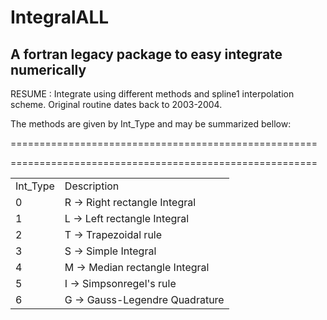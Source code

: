 # IntegralALL
##  A fortran legacy package to easy integrate numerically

RESUME : Integrate using different methods and spline1 interpolation  scheme. Original routine dates back to 2003-2004.

The methods are given by Int_Type and may be summarized bellow:

=====================================================  <br>
<table><tr>
<td>Int_Type</td><td>Description</td></tr>
<td>0<td>R -> Right rectangle Integral  </td></tr>
<td>1<td>L -> Left rectangle Integral   </td></tr>
<td>2<td>T -> Trapezoidal rule          </td></tr>
<td>3<td>S -> Simple Integral           </td></tr>
<td>4<td>M -> Median rectangle Integral </td></tr>
<td>5<td>I -> Simpsonregel's rule       </td></tr>
<td>6<td>G -> Gauss-Legendre Quadrature </td></tr>
=====================================================  <br>


